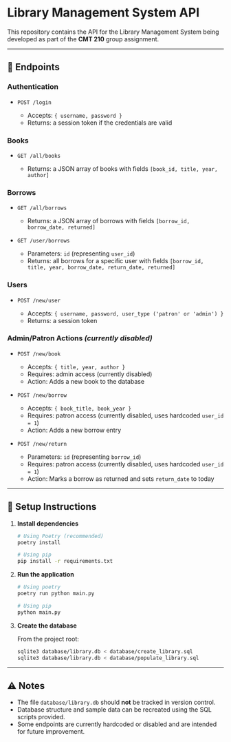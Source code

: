 # Library Management System API

This repository contains the API for the Library Management System being developed as part of the **CMT 210** group assignment.

---

## 🔗 Endpoints

### Authentication

* `POST /login`

  * Accepts: `{ username, password }`
  * Returns: a session token if the credentials are valid

### Books

* `GET /all/books`

  * Returns: a JSON array of books with fields `[book_id, title, year, author]`

### Borrows

* `GET /all/borrows`

  * Returns: a JSON array of borrows with fields `[borrow_id, borrow_date, returned]`

* `GET /user/borrows`

  * Parameters: `id` (representing `user_id`)
  * Returns: all borrows for a specific user with fields `[borrow_id, title, year, borrow_date, return_date, returned]`

### Users

* `POST /new/user`

  * Accepts: `{ username, password, user_type ('patron' or 'admin') }`
  * Returns: a session token

### Admin/Patron Actions *(currently disabled)*

* `POST /new/book`

  * Accepts: `{ title, year, author }`
  * Requires: admin access (currently disabled)
  * Action: Adds a new book to the database

* `POST /new/borrow`

  * Accepts: `{ book_title, book_year }`
  * Requires: patron access (currently disabled, uses hardcoded `user_id = 1`)
  * Action: Adds a new borrow entry

* `POST /new/return`

  * Parameters: `id` (representing `borrow_id`)
  * Requires: patron access (currently disabled, uses hardcoded `user_id = 1`)
  * Action: Marks a borrow as returned and sets `return_date` to today

---

## 📁 Setup Instructions

1. **Install dependencies**

    ```bash
    # Using Poetry (recommended)
    poetry install

    # Using pip
    pip install -r requirements.txt
    ```

2. **Run the application**

    ```bash
    # Using poetry
    poetry run python main.py

    # Using pip
    python main.py
    ```

3. **Create the database**

   From the project root:

   ```bash
   sqlite3 database/library.db < database/create_library.sql
   sqlite3 database/library.db < database/populate_library.sql
   ```

---

## ⚠️ Notes

* The file `database/library.db` should **not** be tracked in version control.
* Database structure and sample data can be recreated using the SQL scripts provided.
* Some endpoints are currently hardcoded or disabled and are intended for future improvement.
